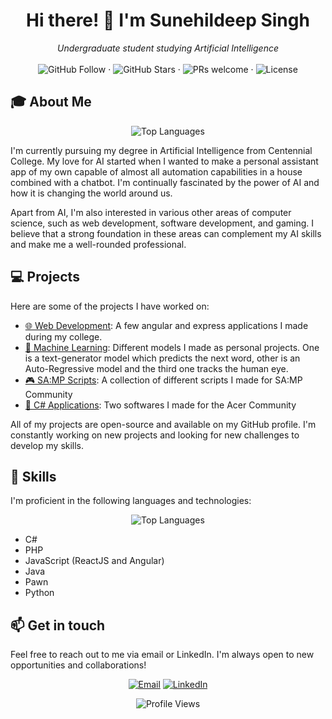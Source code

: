 <h1 align="center">Hi there! 👋 I'm Sunehildeep Singh</h1>

<p align="center">
  <i>Undergraduate student studying Artificial Intelligence</i>
  <br>
  <br>
  <img src="https://img.shields.io/github/followers/Sunehildeep.svg?label=Follow&style=social" alt="GitHub Follow">
  ·
  <img src="https://img.shields.io/github/stars/Sunehildeep?affiliations=OWNER%2CCOLLABORATOR&style=social" alt="GitHub Stars">
  ·
  <img src="https://img.shields.io/badge/PRs-welcome-brightgreen.svg?style=flat" alt="PRs welcome">
  ·
  <img src="https://img.shields.io/github/license/Sunehildeep/reponame" alt="License">
</p>

<h2>🎓 About Me</h2>

<p align="center">
  <img src="https://github-readme-stats.vercel.app/api/top-langs/?username=Sunehildeep&layout=compact" alt="Top Languages">
</p>

<p>I'm currently pursuing my degree in Artificial Intelligence from Centennial College. My love for AI started when I wanted to make a personal assistant app of my own capable of almost all automation capabilities in a house combined with a chatbot. I'm continually fascinated by the power of AI and how it is changing the world around us.</p>

<p>Apart from AI, I'm also interested in various other areas of computer science, such as web development, software development, and gaming. I believe that a strong foundation in these areas can complement my AI skills and make me a well-rounded professional.</p>

<h2>💻 Projects</h2>

<p>Here are some of the projects I have worked on:</p>

<ul>
  <li><a href="https://github.com/stars/Sunehildeep/lists/web-development">🌐 Web Development</a>: A few angular and express applications I made during my college. </li>
  <li><a href="https://github.com/stars/Sunehildeep/lists/machine-learning">🤖 Machine Learning</a>: Different models I made as personal projects. One is a text-generator model which predicts the next word, other is an Auto-Regressive model and the third one tracks the human eye.</li>
  <li><a href="https://github.com/stars/Sunehildeep/lists/sa-mp">🎮 SA:MP Scripts</a>: A collection of different scripts I made for SA:MP Community</li>
  <li><a href="https://github.com/stars/Sunehildeep/lists/c-applications">📱 C# Applications</a>: Two softwares I made for the Acer Community</li>
</ul>

<p>All of my projects are open-source and available on my GitHub profile. I'm constantly working on new projects and looking for new challenges to develop my skills.</p>

<h2>🚀 Skills</h2>

<p>I'm proficient in the following languages and technologies:</p>

<p align="center">
  <img src="https://github-readme-stats.vercel.app/api/top-langs/?username=Sunehildeep&layout=compact" alt="Top Languages">
</p>

<ul>
  <li>C#</li>
  <li>PHP</li>
  <li>JavaScript (ReactJS and Angular)</li>
  <li>Java</li>
  <li>Pawn</li>
  <li>Python</li>
</ul>
<h2>📫 Get in touch</h2>
<p>Feel free to reach out to me via email or LinkedIn. I'm always open to new opportunities and collaborations!</p>
<p align="center">
  <a href="mailto:nsunehil@gmail.com"><img src="https://img.shields.io/badge/Email-Me!-informational?style=flat&logo=gmail&logoColor=white&color=2bbc8a" alt="Email"></a>
  <a href="https://www.linkedin.com/in/sunehildeep-singh-093a75228/"><img src="https://img.shields.io/badge/LinkedIn-Connect!-informational?style=flat&logo=linkedin&logoColor=white&color=2bbc8a" alt="LinkedIn"></a>
</p>
<p align="center">
  <img src="https://komarev.com/ghpvc/?username=Sunehildeep&label=Profile%20views&color=0e75b6&style=flat" alt="Profile Views">
</p>
